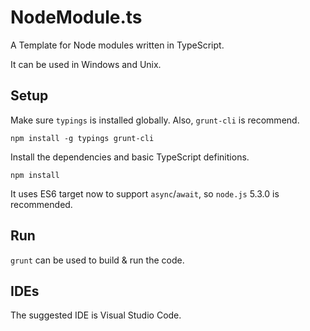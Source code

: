 # NodeModule.ts
A Template for Node modules written in TypeScript.

It can be used in Windows and Unix. 

## Setup

Make sure `typings` is installed globally. Also, `grunt-cli` is recommend.

	npm install -g typings grunt-cli

Install the dependencies and basic TypeScript definitions.

	npm install
    
It uses ES6 target now to support `async`/`await`, so `node.js` 5.3.0 is recommended.

## Run

`grunt` can be used to build & run the code. 

## IDEs
The suggested IDE is Visual Studio Code.